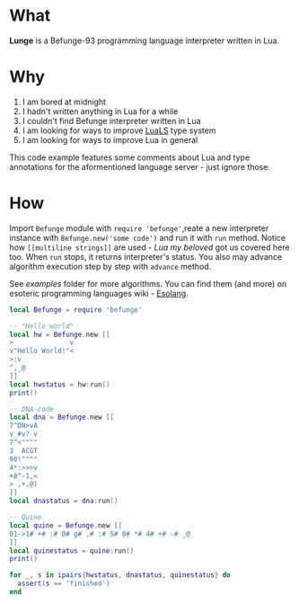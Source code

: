 # What
**Lunge** is a Befunge-93 programming language interpreter written in Lua.

# Why
1. I am bored at midnight
2. I hadn't written anything in Lua for a while
3. I couldn't find Befunge interpreter written in Lua
4. I am looking for ways to improve [LuaLS](https://luals.github.io/) type
   system
5. I am looking for ways to improve Lua in general

This code example features some comments about Lua and type annotations for
the aformentioned language server - just ignore those.

# How
Import `Befunge` module with `require 'befunge'`,reate a new interpreter
instance with `Befunge.new('some code')` and run it with `run` method.
Notice how `[[multiline strings]]` are used - *Lua my beloved* got us covered
here too. When `run` stops, it returns interpreter's status.
You also may advance algorithm execution step by step with `advance` method.

See *examples* folder for more algorithms. You can find them (and more) on
esoteric programming languages wiki - [Esolang](https://esolangs.org/wiki/Befunge).

```lua
local Befunge = require 'befunge'

-- "Hello world"
local hw = Befunge.new [[
>              v
v"Hello World!"<
>:v
^,_@
]]
local hwstatus = hw:run()
print()

-- DNA-code
local dna = Befunge.new [[
7^DN>vA
v_#v? v
7^<""""
3  ACGT
90!""""
4*:>>>v
+8^-1,<
> ,+,@)
]]
local dnastatus = dna:run()

-- Quine
local quine = Befunge.new [[
01->1# +# :# 0# g# ,# :# 5# 8# *# 4# +# -# _@
]]
local quinestatus = quine:run()
print()

for _, s in ipairs{hwstatus, dnastatus, quinestatus} do
  assert(s == 'finished')
end
```
